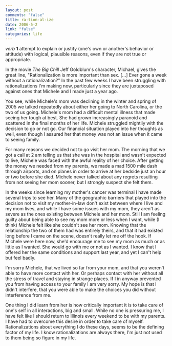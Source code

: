 ```yaml
--- 
layout: post
comments: "false"
title: ra-tion-al-ize
date: 2006-5-2
link: "false"
categories: life
---
```

<em>verb</em>
<strong>1</strong> attempt to explain or justify (one's own or another's behavior or attitude) with logical, plausible reasons, even if they are not true or appropriate.

In the movie <em>The Big Chill</em> Jeff Goldblum's character, Michael, gives the great line, "Rationalization is more important than sex. [...] Ever gone a week without a rationalization?" In the past few weeks I have been struggling with rationalizations I'm making now, particularly since they are juxtaposed against ones that Michele and I made just a year ago.

You see, while Michele's mom was declining in the winter and spring of 2005 we talked repeatedly about either her going to North Carolina, or the two of us going. Michele's mom had a difficult mental illness that made seeing her tough at best. She  had grown increasingly paranoid and scattered in the final months of her life. Michele struggled mightily with the decision to go or not go. Our financial situation played into her thoughts as well, even though I assured her that money was not an issue when it came to seeing family.

For many reasons we decided not to go visit her mom. The morning that we got a call at 2 am telling us that she was in the hospital and wasn't expected to live, Michele was faced with the awful reality of her choice. After getting the money we needed from my parents, we made a mad 1500 mile dash through airports, and on planes in order to arrive at her bedside just an hour or two before she died. Michele never talked about any regrets resulting from not seeing her mom sooner, but I strongly suspect she felt them.

In the weeks since learning my mother's cancer was terminal I have made several trips to see her. Many of the geographic barriers that played into the decision not to visit my mother-in-law don't exist between where I live and my mom lives, and while I have some issues with my mom, they aren't as severe as the ones existing between Michele and her mom. Still I am feeling guilty about being able to see my mom more or less when I want, while (I think) Michele felt like she couldn't see her mom. Knowing that the relationship the two of them had was entirely theirs, and that it had existed long before I came on the scene, doesn't really let me off the hook. If Michele were here now, she'd encourage me to see my mom as much or as little as I wanted. She would go with me or not as I wanted. I know that I offered her the same conditions and support last year, and yet I can't help but feel badly.

I'm sorry Michele, that we lived so far from your mom, and that you weren't able to have more contact with her. Or perhaps contact with her without all the stress of travel and staying in strange places. If I in anyway prevented you from having access to your family I am very sorry. My hope is that I didn't interfere, that you were able to make the choices you did without interference from me.

One thing I did learn from her is how critically important it is to take care of one's self in all interactions, big and small. While no one is pressuring me, I have felt like I should return to Illinois every weekend to be with my parents. I have had to overcome this desire in order to take care of myself. Rationalizations about everything I do these days, seems to be the defining factor of my life. I know rationalizations are always there, I'm just not used to them being so figure in my life.
